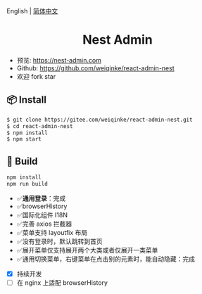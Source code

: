 English | [简体中文](./README.zh_CN.md)

<h1 align="center">Nest Admin</h1>

- 预览: https://nest-admin.com
- Github: https://github.com/weiqinke/react-admin-nest
- 欢迎 fork star

## 📦 Install

```bash
$ git clone https://gitee.com/weiqinke/react-admin-nest.git
$ cd react-admin-nest
$ npm install
$ npm start
```

## 🔨 Build

```bash
npm install
npm run build
```

- :white_check_mark:**通用登录**：完成
- :white_check_mark:browserHistory
- :white_check_mark:国际化组件 I18N
- :white_check_mark:完善 axios 拦截器
- :white_check_mark:菜单支持 layoutfix 布局
- :white_check_mark:没有登录时，默认跳转到首页
- :white_check_mark:展开菜单仅支持展开两个大类或者仅展开一类菜单
- :white_check_mark:通用切换菜单，右键菜单在点击别的元素时，能自动隐藏：完成
- [x] 持续开发
- [ ] 在 nginx 上适配 browserHistory
